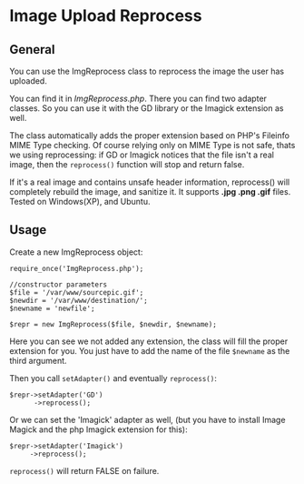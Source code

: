 Image Upload Reprocess
=====================

General
-------
You can use the ImgReprocess class to reprocess the image the user has uploaded.

You can find it in *ImgReprocess.php*. There you can find two adapter classes. So you can use it with the GD library or the Imagick extension as well.

The class automatically adds the proper extension based on PHP's Fileinfo MIME Type checking. Of course relying only on MIME Type is not safe, thats we using reprocessing: if GD or Imagick notices that the file isn't a real image, then the `reprocess()` function will stop and return false. 

If it's a real image and contains unsafe header information, reprocess() will completely rebuild the image, and sanitize it. It supports **.jpg .png .gif** files. Tested on Windows(XP), and Ubuntu.

Usage
-----

Create a new ImgReprocess object:
	

	require_once('ImgReprocess.php');

	//constructor parameters
	$file = '/var/www/sourcepic.gif';
	$newdir = '/var/www/destination/';
	$newname = 'newfile';

	$repr = new ImgReprocess($file, $newdir, $newname);

    
Here you can see we not added any extension, the class will fill the proper extension for you. You just have to add the name of the file `$newname` as the third argument.

Then you call `setAdapter()` and eventually `reprocess()`:

	$repr->setAdapter('GD')
          ->reprocess();

Or we can set the 'Imagick' adapter as well, (but you have to install Image Magick and the php Imagick extension for this):

	$repr->setAdapter('Imagick')
	     ->reprocess();
		
`reprocess()` will return FALSE on failure.

